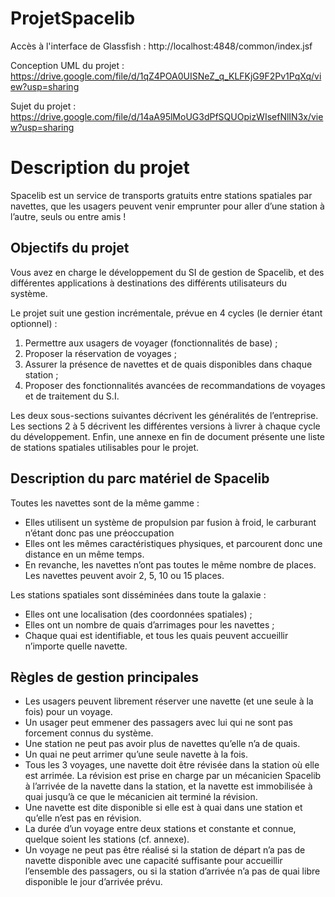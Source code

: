 # ProjetSpacelib

Accès à l'interface de Glassfish : http://localhost:4848/common/index.jsf

Conception UML du projet : https://drive.google.com/file/d/1qZ4POA0UISNeZ_q_KLFKjG9F2Pv1PqXq/view?usp=sharing

Sujet du projet : https://drive.google.com/file/d/14aA95lMoUG3dPfSQUOpizWIsefNlIN3x/view?usp=sharing

# Description du projet 

Spacelib est un service de transports gratuits entre stations spatiales par navettes, que les usagers peuvent venir emprunter pour aller d’une station à l’autre, seuls ou entre amis !

## Objectifs du projet
Vous avez en charge le développement du SI de gestion de Spacelib, et des différentes applications à destinations des différents utilisateurs du système.

Le projet suit une gestion incrémentale, prévue en 4 cycles (le dernier étant optionnel) :
1. Permettre aux usagers de voyager (fonctionnalités de base) ;
2. Proposer la réservation de voyages ;
3. Assurer la présence de navettes et de quais disponibles dans chaque station ;
4. Proposer des fonctionnalités avancées de recommandations de voyages et de traitement du S.I.

Les deux sous-sections suivantes décrivent les généralités de l’entreprise. Les sections 2 à 5
décrivent les différentes versions à livrer à chaque cycle du développement. Enfin, une annexe en fin de
document présente une liste de stations spatiales utilisables pour le projet.


## Description du parc matériel de Spacelib
Toutes les navettes sont de la même gamme :
* Elles utilisent un système de propulsion par fusion à froid, le carburant n’étant donc pas une préoccupation
* Elles ont les mêmes caractéristiques physiques, et parcourent donc une distance en un même temps.
* En revanche, les navettes n’ont pas toutes le même nombre de places. Les navettes peuvent avoir 2, 5, 10 ou 15 places.

Les stations spatiales sont disséminées dans toute la galaxie :
* Elles ont une localisation (des coordonnées spatiales) ;
* Elles ont un nombre de quais d’arrimages pour les navettes ;
* Chaque quai est identifiable, et tous les quais peuvent accueillir n’importe quelle navette.

## Règles de gestion principales
* Les usagers peuvent librement réserver une navette (et une seule à la fois) pour un voyage.
* Un usager peut emmener des passagers avec lui qui ne sont pas forcement connus du système.
* Une station ne peut pas avoir plus de navettes qu’elle n’a de quais.
* Un quai ne peut arrimer qu’une seule navette à la fois.
* Tous les 3 voyages, une navette doit être révisée dans la station où elle est arrimée. La révision est prise en charge par un mécanicien Spacelib à l’arrivée de la navette dans la station, et la navette est immobilisée à quai jusqu’à ce que le mécanicien ait terminé la révision.
* Une navette est dite disponible si elle est à quai dans une station et qu’elle n’est pas en révision.
* La durée d’un voyage entre deux stations et constante et connue, quelque soient les stations (cf. annexe).
* Un voyage ne peut pas être réalisé si la station de départ n’a pas de navette disponible avec une capacité suffisante pour accueillir l’ensemble des passagers, ou si la station d’arrivée n’a pas de quai libre disponible le jour d’arrivée prévu.
